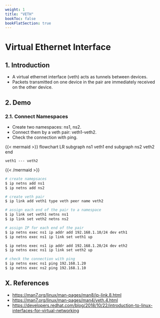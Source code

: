 ```yaml
---
weight: 1
title: "VETH"
bookToc: false
bookFlatSection: true
---
```


# Virtual Ethernet Interface
## 1. Introduction
- A virtual ethernet interface (veth) acts as tunnels between devices.
- Packets transmitted on one device in the pair are immediately received on the other device.

## 2. Demo
### 2.1. Connect Namespaces
- Create two namespaces: ns1, ns2.
- Connect them by a veth pair: veth1-veth2.
- Check the connection with ping.

{{< mermaid >}}
flowchart LR
    subgraph ns1
        veth1
    end
    subgraph ns2
        veth2
    end

    veth1 --- veth2
{{< /mermaid >}}


```sh
# create namepsaces
$ ip netns add ns1
$ ip netns add ns2

# create veth pair
$ ip link add veth1 type veth peer name veth2

# assign each end of the pair to a namespace
$ ip link set veth1 netns ns1
$ ip link set veth2 netns ns2

# assign IP for each end of the pair
$ ip netns exec ns1 ip addr add 192.168.1.10/24 dev eth1
$ ip netns exec ns1 ip link set veth1 up

$ ip netns exec ns1 ip addr add 192.168.1.20/24 dev eth2
$ ip netns exec ns1 ip link set veth2 up

# check the connection with ping
$ ip netns exec ns1 ping 192.168.1.20
$ ip netns exec ns2 ping 192.168.1.10
```


## X. References
- https://man7.org/linux/man-pages/man8/ip-link.8.html
- https://man7.org/linux/man-pages/man4/veth.4.html
- https://developers.redhat.com/blog/2018/10/22/introduction-to-linux-interfaces-for-virtual-networking